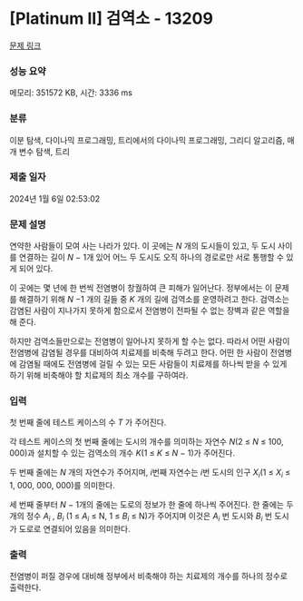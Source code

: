 # [Platinum II] 검역소 - 13209 

[문제 링크](https://www.acmicpc.net/problem/13209) 

### 성능 요약

메모리: 351572 KB, 시간: 3336 ms

### 분류

이분 탐색, 다이나믹 프로그래밍, 트리에서의 다이나믹 프로그래밍, 그리디 알고리즘, 매개 변수 탐색, 트리

### 제출 일자

2024년 1월 6일 02:53:02

### 문제 설명

<p>연약한 사람들이 모여 사는 나라가 있다. 이 곳에는 <em>N</em> 개의 도시들이 있고, 두 도시 사이를 연결하는 길이 <em>N</em> − 1개 있어 어느 두 도시도 오직 하나의 경로로만 서로 통행할 수 있게 되어 있다.</p>

<p>이 곳에는 몇 년에 한 번씩 전염병이 창궐하여 큰 피해가 일어난다. 정부에서는 이 문제를 해결하기 위해 <em>N</em> −1 개의 길들 중 <em>K</em> 개의 길에 검역소를 운영하려고 한다. 검역소는 감염된 사람이 지나가지 못하게 함으로서 전염병이 전파될 수 없는 장벽과 같은 역할을 해 준다.</p>

<p>하지만 검역소들만으로는 전염병이 일어나지 못하게 할 수는 없다. 따라서 어떤 사람이 전염병에 감염될 경우를 대비하여 치료제를 비축해 두려고 한다. 어떤 한 사람이 전염병에 감염될 때에도 전염병에 걸릴 수 있는 모든 사람들이 치료제를 하나씩 받을 수 있게 하기 위해 비축해야 할 치료제의 최소 개수를 구하여라.</p>

### 입력 

 <p>첫 번째 줄에 테스트 케이스의 수 <em>T</em> 가 주어진다.</p>

<p>각 테스트 케이스의 첫 번째 줄에는 도시의 개수를 의미하는 자연수 <em>N</em>(2 ≤ <em>N</em> ≤ 100, 000)과 설치할 수 있는 검역소의 개수 <em>K</em>(1 ≤ <em>K</em> ≤ <em>N</em> − 1)가 주어진다.</p>

<p>두 번째 줄에는 <em>N</em> 개의 자연수가 주어지며, <em>i</em>번째 자연수는 <em>i</em>번 도시의 인구 <em>X<sub>i</sub></em>(1 ≤ <em>X<sub>i</sub></em> ≤ 1, 000, 000, 000)를 의미한다.</p>

<p>세 번째 줄부터 <em>N</em> − 1개의 줄에는 도로의 정보가 한 줄에 하나씩 주어진다. 한 줄에는 두 개의 정수 <em>A<sub>i</sub></em> , <em>B<sub>i</sub></em> (1 ≤ <em>A<sub>i</sub></em> ≤ N, 1 ≤ <em>B<sub>i</sub></em> ≤ N)가 주어지며 이것은 <em>A<sub>i</sub></em> 번 도시와 <em>B<sub>i</sub></em> 번 도시가 도로로 연결되어 있음을 의미한다.</p>

### 출력 

 <p>전염병이 퍼질 경우에 대비해 정부에서 비축해야 하는 치료제의 개수를 하나의 정수로 출력한다.</p>

